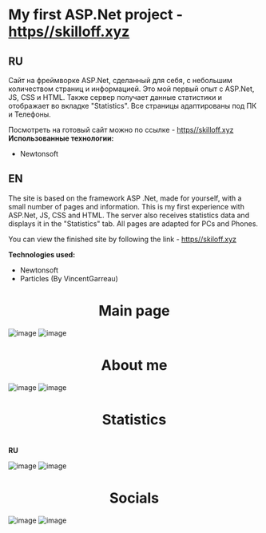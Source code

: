 # My first ASP.Net project - [https//skilloff.xyz](https://skilloff.xyz/)

## **RU**
Сайт на фреймворке ASP.Net, сделанный для себя, с небольшим количеством страниц и информацией. Это мой первый опыт с ASP.Net, JS, CSS и HTML.
Также сервер получает данные статистики и отображает во вкладке "Statistics". Все страницы адаптированы под ПК и Телефоны.

Посмотреть на готовый сайт можно по ссылке - [https//skilloff.xyz](https://skilloff.xyz/)
**Использованные технологии:**
- Newtonsoft

## **EN**
The site is based on the framework ASP .Net, made for yourself, with a small number of pages and information. This is my first experience with ASP.Net, JS, CSS and HTML.
The server also receives statistics data and displays it in the "Statistics" tab. All pages are adapted for PCs and Phones.

You can view the finished site by following the link - [https//skiloff.xyz](http://skilloff.xyz/)

**Technologies used:**
- Newtonsoft
- Particles (By VincentGarreau)

<h1 align="center">Main page</h1>

![image](https://user-images.githubusercontent.com/101990183/175088881-bfdaf84b-5e13-4c21-806f-fe1ee48a3c81.png)
![image](https://user-images.githubusercontent.com/101990183/175090516-73989e94-4644-4ede-b628-90b31233d7bf.png)


<h1 align="center">About me</h1>

![image](https://user-images.githubusercontent.com/101990183/175090003-e4a2b385-3b83-4fcd-9009-4eafcd827771.png)
![image](https://user-images.githubusercontent.com/101990183/175090712-7c6742e2-942b-4896-9571-a2ac4393a0a8.png)


<h1 align="center">Statistics</h1>

<br>**RU**

![image](https://user-images.githubusercontent.com/101990183/175090152-0e8556c9-71b9-4dc6-b703-fdfed07ea9b2.png)
![image](https://user-images.githubusercontent.com/101990183/175090788-4c895ec5-6779-4b3d-aa5b-f18977a703af.png)


<h1 align="center">Socials</h1>

![image](https://user-images.githubusercontent.com/101990183/175090293-682a3044-aa06-4771-a2cd-8403d33f5c40.png)
![image](https://user-images.githubusercontent.com/101990183/175090880-8d4ef709-54ad-4aa0-b6f1-ea8029eed5e0.png)

